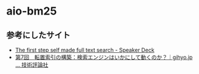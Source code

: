 # aio-bm25

## 参考にしたサイト
- [The first step self made full text search - Speaker Deck](https://speakerdeck.com/ryook/the-first-step-self-made-full-text-search)
- [第7回　転置索引の構築：検索エンジンはいかにして動くのか？｜gihyo.jp … 技術評論社](https://gihyo.jp/dev/serial/01/search-engine)


